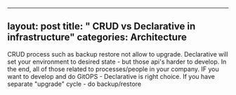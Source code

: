 
---
layout: post
title:  " CRUD vs Declarative in infrastructure"
categories: Architecture
---


CRUD process such as backup restore not allow to upgrade.
Declarative will set your environment to desired state - but those api's harder to develop.
In the end, all of those related to processes/people in your company. IF you want to develop and do GitOPS - Declarative is right choice.
If you have separate "upgrade" cycle - do backup/restore
